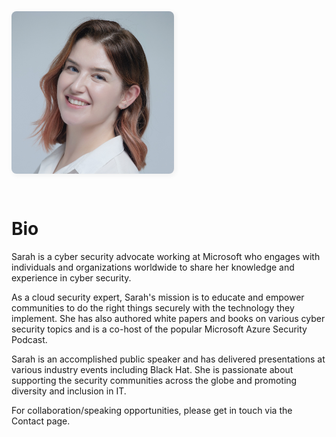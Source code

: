 <div style="display: flex; align-items: center; gap: 32px; flex-wrap: wrap; min-height: 220px;">
  <div style="flex: 0 0 260px; display: flex; align-items: center; justify-content: flex-start;">
    <img src="/assets/img/sarah.jpg" alt="Sarah Young" style="max-width: 260px; width: 100%; height: auto; border-radius: 8px; box-shadow: 2px 2px 8px #eee; display: block;" />
  </div>
  <div style="flex: 1; min-width: 220px;">

# Bio

Sarah is a cyber security advocate working at Microsoft who engages with individuals and organizations worldwide to share her knowledge and experience in cyber security. 

As a cloud security expert, Sarah's mission is to educate and empower communities to do the right things securely with the technology they implement. She has also authored white papers and books on various cyber security topics and is a co-host of the popular Microsoft Azure Security Podcast.

Sarah is an accomplished public speaker and has delivered presentations at various industry events including Black Hat. She is passionate about supporting the security communities across the globe and promoting diversity and inclusion in IT.

For collaboration/speaking opportunities, please get in touch via the Contact page.

  </div>
</div>